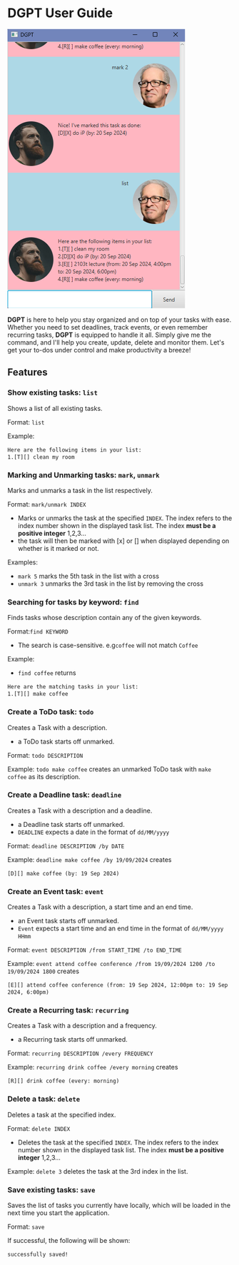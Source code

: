 # DGPT User Guide

![Sample image of how the DGPT chatbot looks like in action](Ui.png)

**DGPT** is here to help you stay organized and on top of your tasks with ease. Whether you need to set deadlines,
track events, or even remember recurring tasks, **DGPT** is equipped to handle it all. Simply give me the command, and
I'll help you create, update, delete and monitor them. Let's get your to-dos under control and make productivity a 
breeze!

## Features

### Show existing tasks: `list`

Shows a list of all existing tasks.

Format: `list`

Example:
```
Here are the following items in your list:
1.[T][] clean my room
```

### Marking and Unmarking tasks: `mark`, `unmark`

Marks and unmarks a task in the list respectively.

Format: `mark/unmark INDEX`
- Marks or unmarks the task at the specified `INDEX`. The index refers to the index number shown in the displayed
task list. The index **must be a positive integer** 1,2,3...
- the task will then be marked with [x] or [] when displayed depending on whether is it marked or not.

Examples:
- `mark 5` marks the 5th task in the list with a cross
- `unmark 3` unmarks the 3rd task in the list by removing the cross


### Searching for tasks by keyword: `find`
Finds tasks whose description contain any of the given keywords.

Format:`find KEYWORD`
- The search is case-sensitive. e.g`coffee` will not match `Coffee`

Example:
- `find coffee` returns
```
Here are the matching tasks in your list:
1.[T][] make coffee
```

### Create a ToDo task: `todo`
Creates a Task with a description.
- a ToDo task starts off unmarked.

Format: `todo DESCRIPTION`

Example: `todo make coffee` creates an unmarked ToDo task with `make coffee` as its description.

### Create a Deadline task: `deadline`
Creates a Task with a description and a deadline.
- a Deadline task starts off unmarked.
- `DEADLINE` expects a date in the format of `dd/MM/yyyy`

Format: `deadline DESCRIPTION /by DATE`

Example: `deadline make coffee /by 19/09/2024` creates
```
[D][] make coffee (by: 19 Sep 2024)
```

### Create an Event task: `event`
Creates a Task with a description, a start time and an end time.
- an Event task starts off unmarked.
- `Event` expects a start time and an end time in the format of `dd/MM/yyyy HHmm`

Format: `event DESCRIPTION /from START_TIME /to END_TIME`

Example: `event attend coffee conference /from 19/09/2024 1200 /to 19/09/2024 1800` creates
```
[E][] attend coffee conference (from: 19 Sep 2024, 12:00pm to: 19 Sep 2024, 6:00pm)
```

### Create a Recurring task: `recurring`
Creates a Task with a description and a frequency.
- a Recurring task starts off unmarked.

Format: `recurring DESCRIPTION /every FREQUENCY`

Example: `recurring drink coffee /every morning` creates
```
[R][] drink coffee (every: morning)
```

### Delete a task: `delete`
Deletes a task at the specified index.

Format: `delete INDEX`
- Deletes the task at the specified `INDEX`. The index refers to the index number shown in the displayed
  task list. The index **must be a positive integer** 1,2,3...

Example: `delete 3` deletes the task at the 3rd index in the list.

### Save existing tasks: `save`
Saves the list of tasks you currently have locally, which will be loaded in the next time you start the application.

Format: `save`

If successful, the following will be shown:
```
successfully saved!
```


